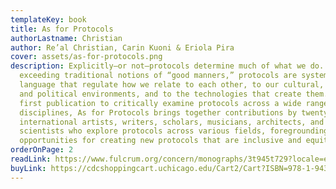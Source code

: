 ```yaml
---
templateKey: book
title: As for Protocols
authorLastname: Christian
author: Re’al Christian, Carin Kuoni & Eriola Pira
cover: assets/as-for-protocols.png
description: Explicitly—or not—protocols determine much of what we do. Far
  exceeding traditional notions of “good manners,” protocols are systems of
  language that regulate how we relate to each other, to our cultural, social,
  and political environments, and to the technologies that create them. The
  first publication to critically examine protocols across a wide range of
  disciplines, As for Protocols brings together contributions by twenty-four
  international artists, writers, scholars, musicians, architects, and
  scientists who explore protocols across various fields, foregrounding
  opportunities for creating new protocols that are inclusive and equitable.
orderOnPage: 2
readLink: https://www.fulcrum.org/concern/monographs/3t945t729?locale=en
buyLink: https://cdcshoppingcart.uchicago.edu/Cart2/Cart?ISBN=978-1-943208-98-2&PRESS=amherst
---
```

